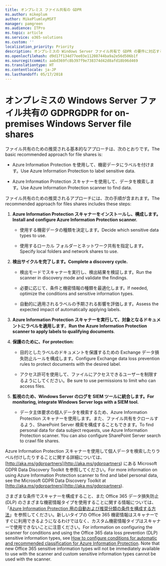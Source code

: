 ```yaml
---
title: オンプレミス ファイル共有の GDPR
ms.author: mikeplum
author: MikePlumleyMSFT
manager: pamgreen
ms.audience: ITPro
ms.topic: article
ms.service: o365-solutions
ms.custom: ''
localization_priority: Priority
description: オンプレミスの Windows Server ファイル共有で GDPR の要件に対応する方法について説明します。
ms.openlocfilehash: d9d17f134d77ee03e11208744ba9a2e56d506b1f
ms.sourcegitcommit: aabd369fc8b397f9e738374d42d8afd18b96d469
ms.translationtype: HT
ms.contentlocale: ja-JP
ms.lasthandoff: 05/17/2018
---
```

# <a name="gdpr-for-on-premises-windows-server-file-shares"></a><span data-ttu-id="7acf7-103">オンプレミスの Windows Server ファイル共有の GDPR</span><span class="sxs-lookup"><span data-stu-id="7acf7-103">GDPR for on-premises Windows Server file shares</span></span>

<span data-ttu-id="7acf7-104">ファイル共有のための推奨される基本的なアプローチは、次のとおりです。</span><span class="sxs-lookup"><span data-stu-id="7acf7-104">The basic recommended approach for file shares is:</span></span>

-   <span data-ttu-id="7acf7-105">Azure Information Protection を使用して、機密データにラベルを付けます。</span><span class="sxs-lookup"><span data-stu-id="7acf7-105">Use Azure Information Protection to label sensitive data.</span></span>

-   <span data-ttu-id="7acf7-106">Azure Information Protection スキャナーを使用して、データを検索します。</span><span class="sxs-lookup"><span data-stu-id="7acf7-106">Use Azure Information Protection scanner to find data.</span></span>

<span data-ttu-id="7acf7-107">ファイル共有のための推奨されるアプローチには、次の手順が含まれます。</span><span class="sxs-lookup"><span data-stu-id="7acf7-107">The recommended approach for files shares includes these steps:</span></span>

1.  <span data-ttu-id="7acf7-108">**Azure Information Protection スキャナーをインストールし、構成します。**</span><span class="sxs-lookup"><span data-stu-id="7acf7-108">**Install and configure Azure Information Protection scanner.**</span></span>

    -   <span data-ttu-id="7acf7-109">使用する機密データの種類を決定します。</span><span class="sxs-lookup"><span data-stu-id="7acf7-109">Decide which sensitive data types to use.</span></span>

    -   <span data-ttu-id="7acf7-110">使用するローカル フォルダーとネットワーク共有を指定します。</span><span class="sxs-lookup"><span data-stu-id="7acf7-110">Specify local folders and network shares to use.</span></span>

2.  <span data-ttu-id="7acf7-111">**検出サイクルを完了します。**</span><span class="sxs-lookup"><span data-stu-id="7acf7-111">**Complete a discovery cycle.**</span></span>

    -   <span data-ttu-id="7acf7-112">検出モードでスキャナーを実行し、検出結果を検証します。</span><span class="sxs-lookup"><span data-stu-id="7acf7-112">Run the scanner in discovery mode and validate the findings.</span></span>

    -   <span data-ttu-id="7acf7-113">必要に応じて、条件と機密情報の種類を最適化します。</span><span class="sxs-lookup"><span data-stu-id="7acf7-113">If needed, optimize the conditions and sensitive information types.</span></span>

    -   <span data-ttu-id="7acf7-114">自動的に適用されるラベルの予期される影響を評価します。</span><span class="sxs-lookup"><span data-stu-id="7acf7-114">Assess the expected impact of automatically applying labels.</span></span>

3.  <span data-ttu-id="7acf7-115">**Azure Information Protection スキャナーを実行して、対象となるドキュメントにラベルを適用します**。</span><span class="sxs-lookup"><span data-stu-id="7acf7-115">**Run the Azure Information Protection scanner to apply labels to qualifying documents**.</span></span>

4.  <span data-ttu-id="7acf7-116">**保護のために、**</span><span class="sxs-lookup"><span data-stu-id="7acf7-116">**For protection:**</span></span>

    -   <span data-ttu-id="7acf7-117">目的としたラベルのドキュメントを保護するための Exchange データ損失防止ルールを構成します。</span><span class="sxs-lookup"><span data-stu-id="7acf7-117">Configure Exchange data loss prevention rules to protect documents with the desired label.</span></span>

    -   <span data-ttu-id="7acf7-118">アクセス許可を使用して、ファイルにアクセスできるユーザーを制限するようにしてください。</span><span class="sxs-lookup"><span data-stu-id="7acf7-118">Be sure to use permissions to limit who can access files.</span></span>

5.  <span data-ttu-id="7acf7-119">**監視のため、Windows Server のログを SIEM ツールに統合します。**</span><span class="sxs-lookup"><span data-stu-id="7acf7-119">**For monitoring, integrate Windows Server logs with a SIEM tool.**</span></span>

    -   <span data-ttu-id="7acf7-p101">データ主体要求の個人データを検索するため、Azure Information Protection スキャナーを使用します。また、ファイル共有をクロールするよう、SharePoint Server 検索を構成することもできます。</span><span class="sxs-lookup"><span data-stu-id="7acf7-p101">To find personal data for data subject requests, use Azure Information Protection scanner. You can also configure SharePoint Server search to crawl file shares.</span></span>

<span data-ttu-id="7acf7-122">Azure Information Protection スキャナーを使用して個人データを検索したりラベル付けしたりすることに関する詳細については、[http://aka.ms/gdprpartners](<http://aka.ms/gdprpartners>) にある Microsoft GDPR Data Discovery Toolkit を参照してください。</span><span class="sxs-lookup"><span data-stu-id="7acf7-122">For more information on using Azure Information Protection scanner to find and label personal data, see the Microsoft GDPR Data Discovery Toolkit at [http://aka.ms/gdprpartners](<http://aka.ms/gdprpartners>).</span></span>

<span data-ttu-id="7acf7-p102">さまざまな条件でスキャナーを構成すること、また Office 365 データ損失防止 (DLP) のさまざまな機密情報タイプを使用することに関する情報については、「[Azure Information Protection 用の自動および推奨分類の条件を構成する方法](https://docs.microsoft.com/ja-JP/information-protection/deploy-use/configure-policy-classification)」を参照してください。新しいタイプの Office 365 機密情報はスキャナーですぐに利用できるようになるわけではなく、カスタム機密情報タイプはスキャナーで使用できないことに注意ください。</span><span class="sxs-lookup"><span data-stu-id="7acf7-p102">For information on configuring the scanner for conditions and using the Office 365 data loss prevention (DLP) sensitive information types, see [How to configure conditions for automatic and recommended classification for Azure Information Protection](https://docs.microsoft.com/ja-JP/information-protection/deploy-use/configure-policy-classification). Note that new Office 365 sensitive information types will not be immediately available to use with the scanner and custom sensitive information types cannot be used with the scanner.</span></span>
